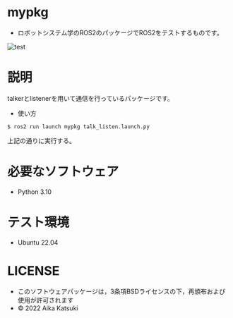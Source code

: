 # mypkg
 * ロボットシステム学のROS2のパッケージでROS2をテストするものです。

![test](https://github.com/kamemattari/mypkg/actions/workflows/test.yml/badge.svg)

# 説明
talkerとlistenerを用いて通信を行っているパッケージです。

 * 使い方
```
$ ros2 run launch mypkg talk_listen.launch.py
```
上記の通りに実行する。

# 必要なソフトウェア
 * Python 3.10

# テスト環境
 * Ubuntu 22.04

# LICENSE
 * このソフトウェアパッケージは，3条項BSDライセンスの下，再頒布および使用が許可されます
 * © 2022 Aika Katsuki
